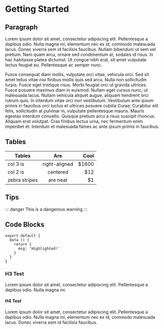 # Getting Started

## Paragraph
Lorem ipsum dolor sit amet, consectetur adipiscing elit. Pellentesque a dapibus odio. Nulla magna mi, elementum nec ex id, commodo malesuada lacus. Donec viverra sem id facilisis faucibus. Nullam bibendum ut sem vel pretium. Nam quam arcu, ornare sed condimentum at, sodales id risus. In hac habitasse platea dictumst. Ut congue nibh erat, sit amet vulputate lectus feugiat eu. Pellentesque ac semper nunc.

Fusce consequat diam mollis, vulputate orci vitae, vehicula orci. Sed sit amet tellus vitae nisi finibus mollis quis sed arcu. Nulla non sollicitudin turpis. Fusce eget tristique risus. Morbi feugiat orci ut gravida ultrices. Fusce posuere maximus diam in euismod. Nullam eget cursus nunc, ut malesuada lacus. Nullam vehicula aliquet augue, aliquam hendrerit orci rutrum quis. In interdum vitae orci non vestibulum. Vestibulum ante ipsum primis in faucibus orci luctus et ultrices posuere cubilia Curae; Curabitur elit felis, sollicitudin at pulvinar in, vulputate pellentesque mauris. Mauris egestas interdum convallis. Quisque pretium arcu a risus suscipit rhoncus. Aliquam erat volutpat. Cras finibus lectus urna, nec fermentum enim imperdiet et. Interdum et malesuada fames ac ante ipsum primis in faucibus.

## Tables
| Tables        | Are           | Cool  |
| ------------- |:-------------:| -----:|
| col 3 is      | right-aligned | $1600 |
| col 2 is      | centered      |   $12 |
| zebra stripes | are neat      |    $1 |

## Tips
::: danger
This is a dangerous warning
:::

## Code Blocks
``` js{4}
export default {
  data () {
    return {
      msg: 'Highlighted!'
    }
  }
}
```

### H3 Test
Lorem ipsum dolor sit amet, consectetur adipiscing elit. Pellentesque a dapibus odio. Nulla magna mi.

#### H4 Test
Lorem ipsum dolor sit amet, consectetur adipiscing elit. Pellentesque a dapibus odio. Nulla magna mi, elementum nec ex id, commodo malesuada lacus. Donec viverra sem id facilisis faucibus.

